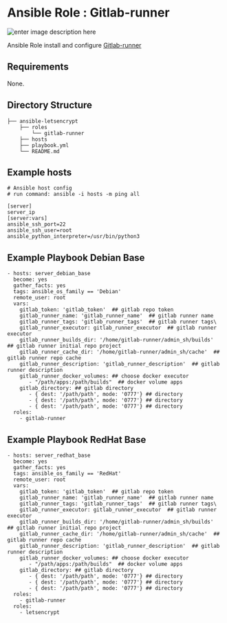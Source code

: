 
# Ansible Role : Gitlab-runner
![enter image description here](https://about.gitlab.com/images/blogimages/gitlab-ansible-cover.png)

Ansible Role install and configure [Gitlab-runner](https://docs.gitlab.com/runner/)

## Requirements
None.

## Directory Structure

    ├── ansible-letsencrypt
        ├── roles
            └── gitlab-runner
        ├── hosts
        ├── playbook.yml
        └── README.md

## Example hosts

    # Ansible host config
    # run command: ansible -i hosts -m ping all
    
    [server]
    server_ip
    [server:vars]
    ansible_ssh_port=22
    ansible_ssh_user=root
    ansible_python_interpreter=/usr/bin/python3

## Example Playbook Debian Base

    - hosts: server_debian_base
      become: yes
      gather_facts: yes
      tags: ansible_os_family == 'Debian'
      remote_user: root
      vars:
	    gitlab_token: 'gitlab_token'  ## gitlab repo token
	    gitlab_runner_name: 'gitlab_runner_name'  ## gitlab runner name
	    gitlab_runner_tags: 'gitlab_runner_tags'  ## gitlab runner tags\
	    gitlab_runner_executor: gitlab_runner_executor  ## gitlab runner executor
	    gitlab_runner_builds_dir: '/home/gitlab-runner/admin_sh/builds'  ## gitlab runner initial repo project
	    gitlab_runner_cache_dir: '/home/gitlab-runner/admin_sh/cache'  ## gitlab runner repo cache
	    gitlab_runner_description: 'gitlab_runner_description'  ## gitlab runner description
	    gitlab_runner_docker_volumes: ## choose docker executor
	       - "/path/apps:/path/builds"  ## docker volume apps
	    gitlab_directory: ## gitlab directory
	       - { dest: '/path/path', mode: '0777'} ## directory  
	       - { dest: '/path/path', mode: '0777'} ## directory
	       - { dest: '/path/path', mode: '0777'} ## directory
      roles:
        - gitlab-runner

 
## Example Playbook RedHat Base

    - hosts: server_redhat_base
      become: yes
      gather_facts: yes
      tags: ansible_os_family == 'RedHat'
      remote_user: root
      vars:
	    gitlab_token: 'gitlab_token'  ## gitlab repo token
	    gitlab_runner_name: 'gitlab_runner_name'  ## gitlab runner name
	    gitlab_runner_tags: 'gitlab_runner_tags'  ## gitlab runner tags\
	    gitlab_runner_executor: gitlab_runner_executor  ## gitlab runner executor
	    gitlab_runner_builds_dir: '/home/gitlab-runner/admin_sh/builds'  ## gitlab runner initial repo project
	    gitlab_runner_cache_dir: '/home/gitlab-runner/admin_sh/cache'  ## gitlab runner repo cache
	    gitlab_runner_description: 'gitlab_runner_description'  ## gitlab runner description
	    gitlab_runner_docker_volumes: ## choose docker executor
	       - "/path/apps:/path/builds"  ## docker volume apps
	    gitlab_directory: ## gitlab directory
           - { dest: '/path/path', mode: '0777'} ## directory  
           - { dest: '/path/path', mode: '0777'} ## directory
           - { dest: '/path/path', mode: '0777'} ## directory
      roles:
        - gitlab-runner
      roles:
        - letsencrypt
     

